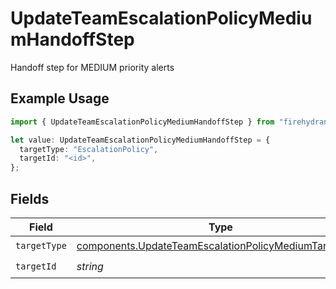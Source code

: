 # UpdateTeamEscalationPolicyMediumHandoffStep

Handoff step for MEDIUM priority alerts

## Example Usage

```typescript
import { UpdateTeamEscalationPolicyMediumHandoffStep } from "firehydrant/models/components";

let value: UpdateTeamEscalationPolicyMediumHandoffStep = {
  targetType: "EscalationPolicy",
  targetId: "<id>",
};
```

## Fields

| Field                                                                                                                          | Type                                                                                                                           | Required                                                                                                                       | Description                                                                                                                    |
| ------------------------------------------------------------------------------------------------------------------------------ | ------------------------------------------------------------------------------------------------------------------------------ | ------------------------------------------------------------------------------------------------------------------------------ | ------------------------------------------------------------------------------------------------------------------------------ |
| `targetType`                                                                                                                   | [components.UpdateTeamEscalationPolicyMediumTargetType](../../models/components/updateteamescalationpolicymediumtargettype.md) | :heavy_check_mark:                                                                                                             | N/A                                                                                                                            |
| `targetId`                                                                                                                     | *string*                                                                                                                       | :heavy_check_mark:                                                                                                             | N/A                                                                                                                            |